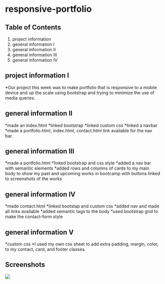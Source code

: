 # responsive-portfolio
## Table of Contents
1. project information
2. general information I
3. general information II
4. general information III
5. general information IV
## project information I
*Our project this week was to make portfolio that is responsive to a mobile device and up the scale using bootstrap and trying to minimize the use of media queries. 
## general information II
*made an index.html
*linked bootstrap 
*linked custom css
*linked a navbar
*made a portfolio.html, index.html, contact.html link available for the nav bar.
## general information III
*made a portfolio.html
*linked bootstrap and css style 
*added a nav bar with semantic elements
*added rows and columns of cards to my main body to show my past and upcoming works in bootcamp with buttons linked to screenshots of the works
## general information IV
*made contact.html
*linked bootstap and custom css 
*added nav and made all links available
*added semantic tags to the body
*used bootstrap grid to make the contact-form style
## general information V
*custom css
*I used my own css sheet to add extra padding, margin, color, to my contact, card, and footer classes.
## Screenshots
<img src="responsive-portfolio\images\Index%-%Google%Chrome%12_23_2020%12_21_34%AM.png">


